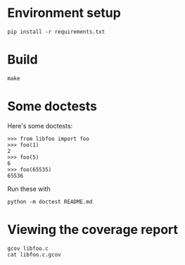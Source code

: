 # Environment setup

    pip install -r requirements.txt

# Build

    make

# Some doctests

Here's some doctests:

    >>> from libfoo import foo
    >>> foo(1)
    2
    >>> foo(5)
    6
    >>> foo(65535)
    65536

Run these with

    python -m doctest README.md


# Viewing the coverage report

    gcov libfoo.c
    cat libfoo.c.gcov
